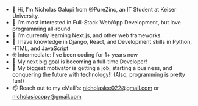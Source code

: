 - 👋 Hi, I’m Nicholas Galupi from @PureZinc, an IT Student at Keiser University.
- 👀 I’m most interested in Full-Stack Web/App Development, but love programming all-round
- 🌱 I’m currently learning Next.js, and other web frameworks.
- 🧠 I have knowledge in Django, React, and Development skills in Python, HTML, and JavaScript
- 🤓 Intermediate: I've been coding for 1+ years now
- 🎯 My next big goal is becoming a full-time Developer!
- 💪 My biggest motivator is getting a job, starting a business, and conquering the future with technology!! (Also, programming is pretty fun!)
- 📫 Reach out to my eMail's: nicholaslee022@gmail.com or nicholasiocopy@gmail.com

<!---
PureZinc/PureZinc is a ✨ special ✨ repository because its `README.md` (this file) appears on your GitHub profile.
You can click the Preview link to take a look at your changes.
--->
